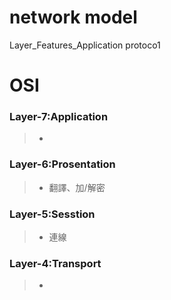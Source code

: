 # network model

Layer_Features_Application protoco1

# OSI

### Layer-7:Application
>* 

### Layer-6:Prosentation
>* 翻譯、加/解密

### Layer-5:Sesstion
>* 連線

### Layer-4:Transport
>*
